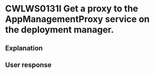 # CWLWS0131I Get a proxy to the AppManagementProxy service on the deployment manager.

## Explanation

## User response
